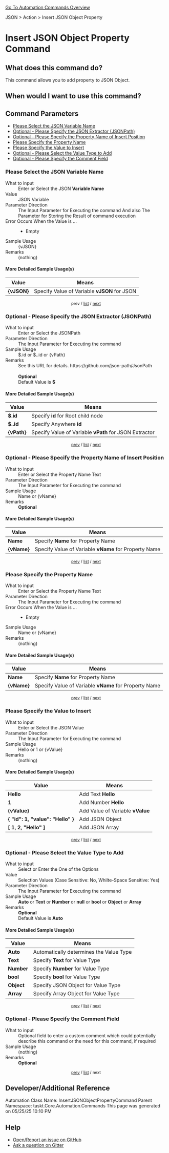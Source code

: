 <!--TITLE: Insert JSON Object Property Command -->
<!-- SUBTITLE: a command in the JSON group. -->
[Go To Automation Commands Overview](/automation-commands.md)


JSON &gt; Action &gt; Insert JSON Object Property


# Insert JSON Object Property Command


## What does this command do?
This command allows you to add property to JSON Object.


## When would I want to use this command?



<a id="param_list"></a>
## Command Parameters
- [Please Select the JSON Variable Name](#param_0)
- [Optional - Please Specify the JSON Extractor (JSONPath)](#param_1)
- [Optional - Please Specify the Property Name of Insert Position](#param_2)
- [Please Specify the Property Name](#param_3)
- [Please Specify the Value to Insert](#param_4)
- [Optional - Please Select the Value Type to Add](#param_5)
- [Optional - Please Specify the Comment Field](#param_6)


<a id="param_0"></a>
### Please Select the JSON Variable Name


<dl>
<dt>What to input</dt><dd>Enter or Select the JSON <strong>Variable Name</strong></dd>
<dt>Value</dt><dd>JSON Variable</dd>
<dt>Parameter Direction</dt><dd>The Input Parameter for Executing the command And also The Parameter for Storing the Result of command execution</dd>
<dt>Error Occurs When the Value is ...</dt><dd><ul>
<li>Empty</li>
</ul></dd>
<dt>Sample Usage</dt><dd>{vJSON}</dd>
<dt>Remarks</dt><dd>(nothing)</dd>
</dl>




#### More Detailed Sample Usage(s)
| Value | Means |
|---|---|
| <strong>{vJSON}</strong> | Specify Value of Variable **vJSON** for JSON |


<div style="font-size: 90%; text-align: center">


prev / [list](#param_list) / [next](#param_1)


</div>


<a id="param_1"></a>
### Optional - Please Specify the JSON Extractor (JSONPath)


<dl>
<dt>What to input</dt><dd>Enter or Select the JSONPath</dd>
<dt>Parameter Direction</dt><dd>The Input Parameter for Executing the command</dd>
<dt>Sample Usage</dt><dd>$.id or $..id or {vPath}</dd>
<dt>Remarks</dt><dd>See this URL for details. https://github.com/json-path/JsonPath<br><br>
<strong>Optional</strong><br>Default Value is <strong>$</strong></dd>
</dl>




#### More Detailed Sample Usage(s)
| Value | Means |
|---|---|
| <strong>$.id</strong> | Specify **id** for Root child node |
| <strong>$..id</strong> | Specify Anywhere **id** |
| <strong>{vPath}</strong> | Specify Value of Variable **vPath** for JSON Extractor |


<div style="font-size: 90%; text-align: center">


[prev](#param_1) / [list](#param_list) / [next](#param_2)


</div>


<a id="param_2"></a>
### Optional - Please Specify the Property Name of Insert Position


<dl>
<dt>What to input</dt><dd>Enter or Select the Property Name Text</dd>
<dt>Parameter Direction</dt><dd>The Input Parameter for Executing the command</dd>
<dt>Sample Usage</dt><dd>Name or {vName}</dd>
<dt>Remarks</dt><dd><strong>Optional</strong><br></dd>
</dl>




#### More Detailed Sample Usage(s)
| Value | Means |
|---|---|
| <strong>Name</strong> | Specify **Name** for Property Name |
| <strong>{vName}</strong> | Specify Value of Variable **vName** for Property Name |


<div style="font-size: 90%; text-align: center">


[prev](#param_2) / [list](#param_list) / [next](#param_3)


</div>


<a id="param_3"></a>
### Please Specify the Property Name


<dl>
<dt>What to input</dt><dd>Enter or Select the Property Name Text</dd>
<dt>Parameter Direction</dt><dd>The Input Parameter for Executing the command</dd>
<dt>Error Occurs When the Value is ...</dt><dd><ul>
<li>Empty</li>
</ul></dd>
<dt>Sample Usage</dt><dd>Name or {vName}</dd>
<dt>Remarks</dt><dd>(nothing)</dd>
</dl>




#### More Detailed Sample Usage(s)
| Value | Means |
|---|---|
| <strong>Name</strong> | Specify **Name** for Property Name |
| <strong>{vName}</strong> | Specify Value of Variable **vName** for Property Name |


<div style="font-size: 90%; text-align: center">


[prev](#param_3) / [list](#param_list) / [next](#param_4)


</div>


<a id="param_4"></a>
### Please Specify the Value to Insert


<dl>
<dt>What to input</dt><dd>Enter or Select the JSON Value</dd>
<dt>Parameter Direction</dt><dd>The Input Parameter for Executing the command</dd>
<dt>Sample Usage</dt><dd>Hello or 1 or {vValue}</dd>
<dt>Remarks</dt><dd>(nothing)</dd>
</dl>




#### More Detailed Sample Usage(s)
| Value | Means |
|---|---|
| <strong>Hello</strong> | Add Text **Hello** |
| <strong>1</strong> | Add Number **Hello** |
| <strong>{vValue}</strong> | Add Value of Variable **vValue** |
| <strong>{ &quot;id&quot;: 1, &quot;value&quot;: &quot;Hello&quot; }</strong> | Add JSON Object |
| <strong>[ 1, 2, &quot;Hello&quot; ]</strong> | Add JSON Array |


<div style="font-size: 90%; text-align: center">


[prev](#param_4) / [list](#param_list) / [next](#param_5)


</div>


<a id="param_5"></a>
### Optional - Please Select the Value Type to Add


<dl>
<dt>What to input</dt><dd>Select or Enter the One of the Options</dd>
<dt>Value</dt><dd>Selection Values (Case Sensitive: No, Whilte-Space Sensitive: Yes)</dd>
<dt>Parameter Direction</dt><dd>The Input Parameter for Executing the command</dd>
<dt>Sample Usage</dt><dd><strong>Auto</strong> or  <strong>Text</strong> or  <strong>Number</strong> or  <strong>null</strong> or  <strong>bool</strong> or  <strong>Object</strong> or  <strong>Array</strong></dd>
<dt>Remarks</dt><dd><strong>Optional</strong><br>Default Value is <strong>Auto</strong></dd>
</dl>




#### More Detailed Sample Usage(s)
| Value | Means |
|---|---|
| <strong>Auto</strong> | Automatically determines the Value Type |
| <strong>Text</strong> | Specify **Text** for Value Type |
| <strong>Number</strong> | Specify **Number** for Value Type |
| <strong>bool</strong> | Specify **bool** for Value Type |
| <strong>Object</strong> | Specify JSON Object for Value Type |
| <strong>Array</strong> | Specify Array Object for Value Type |


<div style="font-size: 90%; text-align: center">


[prev](#param_5) / [list](#param_list) / [next](#param_6)


</div>


<a id="param_6"></a>
### Optional - Please Specify the Comment Field


<dl>
<dt>What to input</dt><dd>Optional field to enter a custom comment which could potentially describe this command or the need for this command, if required</dd>
<dt>Sample Usage</dt><dd>(nothing)</dd>
<dt>Remarks</dt><dd><strong>Optional</strong><br></dd>
</dl>




<div style="font-size: 90%; text-align: center">


[prev](#param_6) / [list](#param_list) / next


</div>


## Developer/Additional Reference
Automation Class Name: InsertJSONObjectPropertyCommand
Parent Namespace: taskt.Core.Automation.Commands
This page was generated on 05/25/25 10:10 PM


## Help
- [Open/Report an issue on GitHub](https://github.com/rcktrncn/taskt/issues/new)
- [Ask a question on Gitter](https://gitter.im/taskt-rpa/Lobby)
